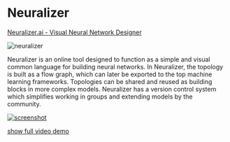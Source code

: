 # Neuralizer
[Neuralizer.ai - Visual Neural Network Designer](http://neuralizer.ai/ "Neuralizer.ai - Visual Neural Network Designer")

![neuralizer](images/logo_medium.png)

Neuralizer is an online tool designed to function as a simple and visual common language for building neural networks.
In Neuralizer, the topology is built as a flow graph, which can later be exported to the top machine learning frameworks.
Topologies can be shared and reused as building blocks in more complex models.
Neuralizer has a version control system which simplifies working in groups and extending models by the community.


[![screenshot](images/neuralizer_reactor.png)](https://youtu.be/zihazhCMXmE)

[show full video demo](https://youtu.be/zihazhCMXmE)
